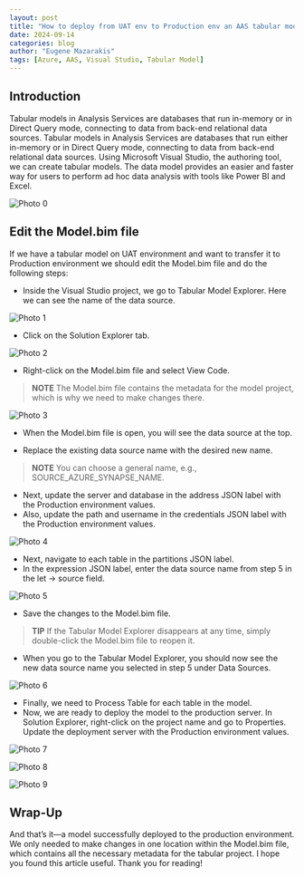 ```yaml
---
layout: post
title: "How to deploy from UAT env to Production env an AAS tabular model"
date: 2024-09-14
categories: blog
author: "Eugene Mazarakis"
tags: [Azure, AAS, Visual Studio, Tabular Model]
---
```



## Introduction

Tabular models in Analysis Services are databases that run in-memory or in Direct Query mode, connecting to data from back-end relational data sources. Tabular models in Analysis Services are databases that run either in-memory or in Direct Query mode, connecting to data from back-end relational data sources. Using Microsoft Visual Studio, the authoring tool, we can create tabular models. The data model provides an easier and faster way for users to perform ad hoc data analysis with tools like Power BI and Excel.

![Photo 0](/assets/Img/BlogImages/001.BlogPost_14_09_2024/0.png)


## Edit the Model.bim file
If we have a tabular model on UAT environment and want to transfer it to Production environment we should edit the Model.bim file and do the following steps:

- Inside the Visual Studio project, we go to Tabular Model Explorer. Here we can see the name of the data source.

![Photo 1](/assets/Img/BlogImages/001.BlogPost_14_09_2024/1.png)

- Click on the Solution Explorer tab.

![Photo 2](/assets/Img/BlogImages/001.BlogPost_14_09_2024/2.png)

- Right-click on the Model.bim file and select View Code.
> **NOTE**
> Τhe Model.bim file contains the metadata for the model project, which is why we need to make changes there.

![Photo 3](/assets/Img/BlogImages/001.BlogPost_14_09_2024/3.png)

- When the Model.bim file is open, you will see the data source at the top.

- Replace the existing data source name with the desired new name.

> **NOTE**
> You can choose a general name, e.g., SOURCE_AZURE_SYNAPSE_NAME.

- Next, update the server and database in the address JSON label with the Production environment values.
- Also, update the path and username in the credentials JSON label with the Production environment values.

![Photo 4](/assets/Img/BlogImages/001.BlogPost_14_09_2024/4.png)

- Next, navigate to each table in the partitions JSON label.
- In the expression JSON label, enter the data source name from step 5 in the let → source field.

![Photo 5](/assets/Img/BlogImages/001.BlogPost_14_09_2024/5.png)

- Save the changes to the Model.bim file.
> **TIP**
> If the Tabular Model Explorer disappears at any time, simply double-click the Model.bim file to reopen it.

- When you go to the Tabular Model Explorer, you should now see the new data source name you selected in step 5 under Data Sources.

![Photo 6](/assets/Img/BlogImages/001.BlogPost_14_09_2024/6.png)

- Finally, we need to Process Table for each table in the model.
- Now, we are ready to deploy the model to the production server. In Solution Explorer, right-click on the project name and go to Properties. Update the deployment server with the Production environment values.

![Photo 7](/assets/Img/BlogImages/001.BlogPost_14_09_2024/7.png)

![Photo 8](/assets/Img/BlogImages/001.BlogPost_14_09_2024/8.png)

![Photo 9](/assets/Img/BlogImages/001.BlogPost_14_09_2024/9.png)


## Wrap-Up
And that’s it—a model successfully deployed to the production environment. We only needed to make changes in one location within the Model.bim file, which contains all the necessary metadata for the tabular project.
I hope you found this article useful. Thank you for reading!
